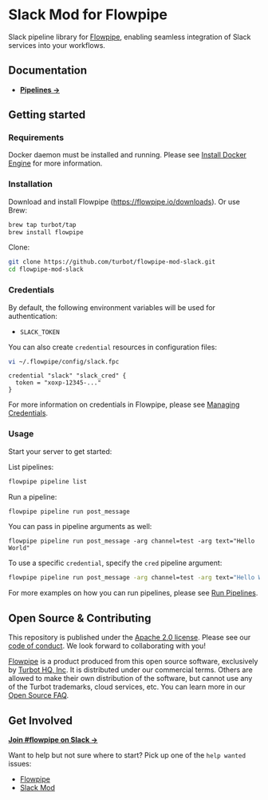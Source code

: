 # Slack Mod for Flowpipe

Slack pipeline library for [Flowpipe](https://flowpipe.io), enabling seamless integration of Slack services into your workflows.

## Documentation

- **[Pipelines →](https://hub.flowpipe.io/mods/turbot/slack/pipelines)**

## Getting started

### Requirements

Docker daemon must be installed and running. Please see [Install Docker Engine](https://docs.docker.com/engine/install/) for more information.

### Installation

Download and install Flowpipe (https://flowpipe.io/downloads). Or use Brew:

```sh
brew tap turbot/tap
brew install flowpipe
```

Clone:

```sh
git clone https://github.com/turbot/flowpipe-mod-slack.git
cd flowpipe-mod-slack
```

### Credentials

By default, the following environment variables will be used for authentication:

- `SLACK_TOKEN`

You can also create `credential` resources in configuration files:

```sh
vi ~/.flowpipe/config/slack.fpc
```

```hcl
credential "slack" "slack_cred" {
  token = "xoxp-12345-..."
}
```

For more information on credentials in Flowpipe, please see [Managing Credentials](https://flowpipe.io/docs/run/credentials).

### Usage

Start your server to get started:

List pipelines:

```sh
flowpipe pipeline list
```

Run a pipeline:

```sh
flowpipe pipeline run post_message
```

You can pass in pipeline arguments as well:

  ```shell
  flowpipe pipeline run post_message -arg channel=test -arg text="Hello World"
  ```

To use a specific `credential`, specify the `cred` pipeline argument:

```sh
flowpipe pipeline run post_message -arg channel=test -arg text="Hello World" -arg cred=slack_cred
```

For more examples on how you can run pipelines, please see [Run Pipelines](https://flowpipe.io/docs/run/pipelines).

## Open Source & Contributing

This repository is published under the [Apache 2.0 license](https://www.apache.org/licenses/LICENSE-2.0). Please see our [code of conduct](https://github.com/turbot/.github/blob/main/CODE_OF_CONDUCT.md). We look forward to collaborating with you!

[Flowpipe](https://flowpipe.io) is a product produced from this open source software, exclusively by [Turbot HQ, Inc](https://turbot.com). It is distributed under our commercial terms. Others are allowed to make their own distribution of the software, but cannot use any of the Turbot trademarks, cloud services, etc. You can learn more in our [Open Source FAQ](https://turbot.com/open-source).

## Get Involved

**[Join #flowpipe on Slack →](https://flowpipe.io/community/join)**

Want to help but not sure where to start? Pick up one of the `help wanted` issues:

- [Flowpipe](https://github.com/turbot/flowpipe/labels/help%20wanted)
- [Slack Mod](https://github.com/turbot/flowpipe-mod-slack/labels/help%20wanted)

